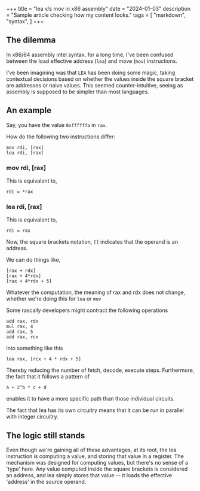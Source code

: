 +++
title = "lea v/s mov in x86 assembly"
date = "2024-01-03"
description = "Sample article checking how my content looks."
tags = [
    "markdown",
    "syntax",
]
+++


## The dilemma

In x86/64 assembly intel syntax, for a long time, I've been confused between the load effective address (`lea`) and move (`mov`) instructions.   

I've been imagining was that `LEA` has been doing some magic, taking contextual decisions based on whether the values inside the square bracket are addresses or naive values. This seemed counter-intuitive, seeing as assembly is supposed to be simpler than most languages.

## An example

Say, you have the value `0xffffffa` in `rax`.

How do the following two instructions differ:

```
mov rdi, [rax]
lea rdi, [rax]
```

### mov rdi, [rax]
This is equivalent to,

```
rdi = *rax
```

### lea rdi, [rax]
This is equivalent to,

```
rdi = rax
```

Now, the square brackets notation, `[]` indicates that the operand is an address.

We can do things like,
```
[rax + rdx]
[rax + 4*rdx]
[rax + 4*rdx + 5]
```

Whatever the computation, the meaning of rax and rdx does not change, whether we're doing this for `lea` or `mov`

Some rascally developers might contract the following operations

```
add rax, rdx
mul rax, 4
add rax, 5
add rax, rcx
```

into something like this

```
lea rax, [rcx + 4 * rdx + 5]
```
Thereby reducing the number of fetch, decode, execute steps. Furthermore, the fact that it follows a pattern of

```
a + 2^b * c + d
```
enables it to have a more specific path than those individual circuits.

The fact that lea has its own circuitry means that it can be run in parallel with integer circuitry.

## The logic still stands
Even though we're gaining all of these advantages, at its root, the lea instruction is computing a value, and storing that value in a register. The mechanism was designed for computing values, but there's no sense of a 'type' here. Any value computed inside the square brackets is considered an address, and lea simply stores that value -- it loads the effective 'address' in the source operand.
